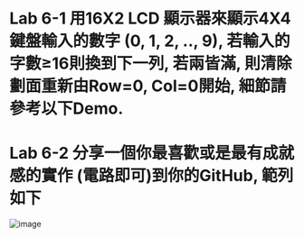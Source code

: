 # Lab 6-1 用16X2 LCD 顯示器來顯示4X4鍵盤輸入的數字 (0, 1, 2, .., 9), 若輸入的字數≥16則換到下一列, 若兩皆滿, 則清除劃面重新由Row=0, Col=0開始, 細節請參考以下Demo.



# Lab 6-2 分享一個你最喜歡或是最有成就感的實作 (電路即可)到你的GitHub, 範列如下

![image](https://github.com/Grace-TA/ES-Fall2021/blob/main/Lab3/Lab3-3.gif)
